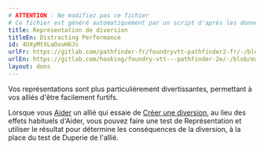 ```yaml
---
# ATTENTION : Ne modifiez pas ce fichier
# Ce fichier est généré automatiquement par un script d'après les données du module Foundry VTT officiel et de sa traduction
title: Représentation de diversion
titleEn: Distracting Performance
id: 4UXyMtXLaOxuH6Js
urlFr: https://gitlab.com/pathfinder-fr/foundryvtt-pathfinder2-fr/-/blob/master/data/feats/4UXyMtXLaOxuH6Js.htm
urlEn: https://gitlab.com/hooking/foundry-vtt---pathfinder-2e/-/blob/master/packs/data/feats.db/distracting-performance.json
layout: dons
---
```

Vos représentations sont plus particulièrement divertissantes, permettant à vos alliés d'être facilement furtifs.

Lorsque vous [Aider](../actions/aider.html) un allié qui essaie de [Créer une diversion](../actions/faire-diversion.html), au lieu des effets habituels d'Aider, vous pouvez faire une test de Représentation et utiliser le résultat pour détermine les conséquences de la diversion, à la place du test de Duperie de l'allié.
